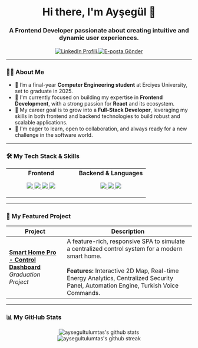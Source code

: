 <h1 align="center">Hi there, I'm Ayşegül 👋</h1>
<h3 align="center">A Frontend Developer passionate about creating intuitive and dynamic user experiences.</h3>

<p align="center">
  <a href="[https://www.linkedin.com/in/aysegul-tulumtas-379492149/]" target="_blank">
    <img align="center" src="https://img.shields.io/badge/LinkedIn-0077B5?style=for-the-badge&logo=linkedin&logoColor=white" alt="LinkedIn Profili"/>
  </a>
  
  <a href="mailto:aysegultulumtas@gmail.com" target="_blank">
    <img align="center" src="https://img.shields.io/badge/Gmail-D14836?style=for-the-badge&logo=gmail&logoColor=white" alt="E-posta Gönder"/>
  </a>
</p>

---

### 👨‍💻 About Me

- 🔭 I’m a final-year **Computer Engineering student** at Erciyes University, set to graduate in 2025.
- 🌱 I'm currently focused on building my expertise in **Frontend Development**, with a strong passion for **React** and its ecosystem.
- 🎯 My career goal is to grow into a **Full-Stack Developer**, leveraging my skills in both frontend and backend technologies to build robust and scalable applications.
- 💬 I'm eager to learn, open to collaboration, and always ready for a new challenge in the software world.

---

### 🛠️ My Tech Stack & Skills

<table>
  <tr>
    <td valign="top" width="50%">
      <div align="center">
        <strong>Frontend</strong>
      </div>
      <p align="center">
        <a href="https://reactjs.org/" target="_blank"> <img src="https://img.shields.io/badge/React-20232A?style=for-the-badge&logo=react&logoColor=61DAFB"/> </a>
        <a href="https://developer.mozilla.org/en-US/docs/Web/JavaScript" target="_blank"> <img src="https://img.shields.io/badge/JavaScript-F7DF1E?style=for-the-badge&logo=javascript&logoColor=black"/> </a>
        <a href="https://www.w3.org/Style/CSS/Overview.en.html" target="_blank"> <img src="https://img.shields.io/badge/CSS3-1572B6?style=for-the-badge&logo=css3&logoColor=white"/> </a>
        <a href="https://www.w3.org/html/" target="_blank"> <img src="https://img.shields.io/badge/HTML5-E34F26?style=for-the-badge&logo=html5&logoColor=white"/> </a>
      </p>
    </td>
    <td valign="top" width="50%">
      <div align="center">
        <strong>Backend & Languages</strong>
      </div>
      <p align="center">
        <a href="https://docs.microsoft.com/en-us/dotnet/csharp/" target="_blank"> <img src="https://img.shields.io/badge/C%23-239120?style=for-the-badge&logo=c-sharp&logoColor=white"/> </a>
        <a href="https://dotnet.microsoft.com/" target="_blank"> <img src="https://img.shields.io/badge/.NET-512BD4?style=for-the-badge&logo=dotnet&logoColor=white"/> </a>
        <a href="https://www.cprogramming.com/" target="_blank"> <img src="https://img.shields.io/badge/C-00599C?style=for-the-badge&logo=c&logoColor=white"/> </a>
      </p>
    </td>
  </tr>
</table>

---

### 🚀 My Featured Project

| Project                                                                                                                              | Description                                                                                                                                                                                                                            |
| ------------------------------------------------------------------------------------------------------------------------------------ | -------------------------------------------------------------------------------------------------------------------------------------------------------------------------------------------------------------------------------------- |
| **[Smart Home Pro - Control Dashboard](https://github.com/aysegultulumtas/smart-home-dashboard)** <br/> _Graduation Project_ | A feature-rich, responsive SPA to simulate a centralized control system for a modern smart home. <br/><br/> **Features:** Interactive 2D Map, Real-time Energy Analytics, Centralized Security Panel, Automation Engine, Turkish Voice Commands. |

---

### 📊 My GitHub Stats

<p align="center">
  <img src="https://github-readme-stats.vercel.app/api?username=aysegultulumtas&show_icons=true&theme=tokyonight&rank_icon=github&count_private=true" alt="aysegultulumtas's github stats"/>
  <br/>
  <img src="https://github-readme-streak-stats.herokuapp.com/?user=aysegultulumtas&theme=tokyonight" alt="aysegultulumtas's github streak"/>
</p>

